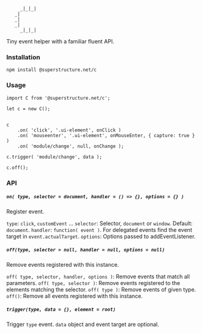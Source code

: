 ```

     _|_|_|
   _|
   _|
   _|
     _|_|_|

```

Tiny event helper with a familiar fluent API.

### Installation

`npm install @superstructure.net/c`

### Usage

```
import C from '@superstructure.net/c';

let c = new C();


c
    .on( 'click', '.ui-element', onClick )
    .on( 'mouseenter', '.ui-element', onMouseEnter, { capture: true } )
    .on( 'module/change', null, onChange );

c.trigger( 'module/change', data );

c.off();

```

### API

##### `on( type, selector = document, handler = () => {}, options = {} )`

Register event.

`type`: `click`, `customEvent` ...
`selector`: Selector, `document` or `window`. Default: `document`.
`handler`: `function( event )`. For delegated events find the event target in `event.actualTarget`.
`options`: Options passed to addEventListener.

##### `off(type, selector = null, handler = null, options = null)`

Remove events registered with this instance.

`off( type, selector, handler, options )`: Remove events that match all parameters.
`off( type, selector )`: Remove events registered to the elements matching the selector.
`off( type )`: Remove events of given type.
`off()`: Remove all events registered with this instance.

##### `trigger(type, data = {}, element = root)`

Trigger `type` event. `data` object and event target are optional.
